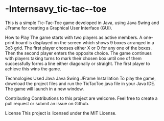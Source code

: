 # -Internsavy_tic-tac--toe
This is a simple Tic-Tac-Toe game developed in Java, using Java Swing and JFrame for creating a Graphical User Interface (GUI).

How to Play
The game starts with two players as active members. A one-print board is displayed on the screen which shows 9 boxes arranged in a 3x3 grid. The first player chooses either X or O for any one of the boxes. Then the second player enters the opposite choice. The game continues with players taking turns to mark their chosen box until one of them successfully forms a line either diagonally or straight. The first player to achieve this wins the game.

Technologies Used
Java
Java Swing
JFrame
Installation
To play the game, download the project files and run the TicTacToe.java file in your Java IDE. The game will launch in a new window.

Contributing
Contributions to this project are welcome. Feel free to create a pull request or submit an issue on Github.

License
This project is licensed under the MIT License.
